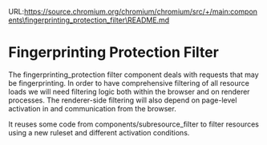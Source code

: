 URL:https://source.chromium.org/chromium/chromium/src/+/main:components\fingerprinting_protection_filter\README.md
# Fingerprinting Protection Filter

The fingerprinting_protection filter component deals with requests that may be fingerprinting.
In order to have comprehensive filtering of all resource loads we will need filtering logic
both within the browser and on renderer processes. The renderer-side filtering will also depend
on page-level activation in and communication from the browser.

It reuses some code from components/subresource_filter to filter resources using a new ruleset
and different activation conditions.

